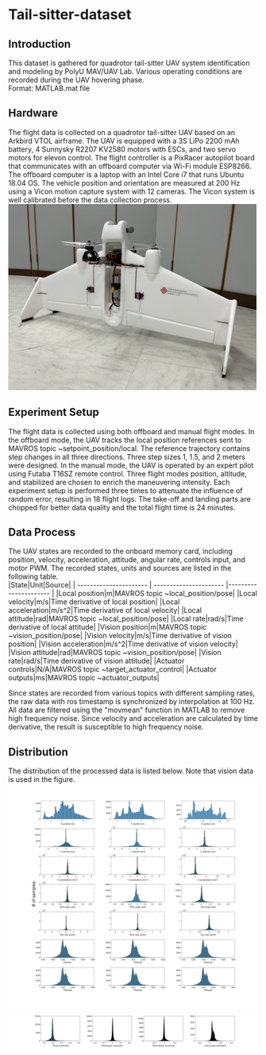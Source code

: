 # Tail-sitter-dataset
## Introduction
This dataset is gathered for quadrotor tail-sitter UAV system identification and modeling by PolyU MAV/UAV Lab. Various operating conditions are recorded during the UAV hovering phase.<br />
Format: MATLAB.mat file

## Hardware
The flight data is collected on a quadrotor tail-sitter UAV based on an Arkbird VTOL airframe. The UAV is equipped with a 3S LiPo 2200 mAh battery, 4 Sunnysky R2207 KV2580 motors with ESCs, and two servo motors for elevon control. The flight controller is a PixRacer autopilot board that communicates with an offboard computer via Wi-Fi module ESP8266. The offboard computer is a laptop with an Intel Core i7 that runs Ubuntu 18.04 OS. The vehicle position and orientation are measured at 200 Hz using a Vicon motion capture system with 12 cameras. The Vicon system is well calibrated before the data collection process.<br />
<img src="fig/arkbird.JPEG" width="500">

## Experiment Setup
The flight data is collected using both offboard and manual flight modes. In the offboard mode, the UAV tracks the local position references sent to MAVROS topic ~setpoint_position/local. The reference trajectory contains step changes in all three directions. Three step sizes 1, 1.5, and 2 meters were designed. In the manual mode, the UAV is operated by an expert pilot using Futaba T16SZ remote control. Three flight modes position, altitude, and stabilized are chosen to enrich the maneuvering intensity. Each experiment setup is performed three times to attenuate the influence of random error, resulting in 18 flight logs. The take-off and landing parts are chopped for better data quality and the total flight time is 24 minutes.

## Data Process
The UAV states are recorded to the onboard memory card, including position, velocity, acceleration, attitude, angular rate, controls input, and motor PWM. The recorded states, units and sources are listed in the following table. <br />
|State|Unit|Source|
| ---------------------- | ---------------------- |---------------------- |
|Local position|m|MAVROS topic ~local_position/pose|
|Local velocity|m/s|Time derivative of local position|
|Local acceleration|m/s^2|Time derivative of local velocity|
|Local attitude|rad|MAVROS topic ~local_position/pose|
|Local rate|rad/s|Time derivative of local attitude|
|Vision position|m|MAVROS topic ~vision_position/pose|
|Vision velocity|m/s|Time derivative of vision position|
|Vision acceleration|m/s^2|Time derivative of vision velocity|
|Vision attitude|rad|MAVROS topic ~vision_position/pose|
|Vision rate|rad/s|Time derivative of vision attitude|
|Actuator controls|N/A|MAVROS topic ~target_actuator_control|
|Actuator outputs|ms|MAVROS topic ~actuator_outputs|

Since states are recorded from various topics with different sampling rates, the raw data with ros timestamp is synchronized by interpolation at 100 Hz. All data are filtered using the "movmean" function in MATLAB to remove high frequency noise. Since velocity and acceleration are calculated by time derivative, the result is susceptible to high frequency noise.

## Distribution
The distribution of the processed data is listed below. Note that vision data is used in the figure. <br />
<img src="fig/distribution_1.png" width="1000"> <br />
<img src="fig/distribution_2.png" width="1000"> <br />
